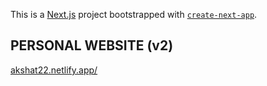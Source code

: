 This is a [Next.js](https://nextjs.org/) project bootstrapped with [`create-next-app`](https://github.com/vercel/next.js/tree/canary/packages/create-next-app).

## PERSONAL WEBSITE (v2)
<a href="https://akshat22.netlify.app/" target="_blank">akshat22.netlify.app/</a>
